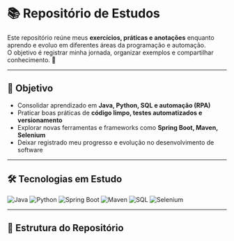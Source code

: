 # 📚 Repositório de Estudos

Este repositório reúne meus **exercícios, práticas e anotações** enquanto aprendo e evoluo em diferentes áreas da programação e automação.  
O objetivo é registrar minha jornada, organizar exemplos e compartilhar conhecimento. 🚀

---

## 🎯 Objetivo

- Consolidar aprendizado em **Java, Python, SQL e automação (RPA)**  
- Praticar boas práticas de **código limpo, testes automatizados e versionamento**  
- Explorar novas ferramentas e frameworks como **Spring Boot, Maven, Selenium**  
- Deixar registrado meu progresso e evolução no desenvolvimento de software  

---

## 🛠️ Tecnologias em Estudo

![Java](https://img.shields.io/badge/Java-ED8B00?style=for-the-badge&logo=openjdk&logoColor=white)
![Python](https://img.shields.io/badge/Python-3670A0?style=for-the-badge&logo=python&logoColor=ffdd54)
![Spring Boot](https://img.shields.io/badge/Spring%20Boot-6DB33F?style=for-the-badge&logo=springboot&logoColor=white)
![Maven](https://img.shields.io/badge/Maven-C71A36?style=for-the-badge&logo=apachemaven&logoColor=white)
![SQL](https://img.shields.io/badge/SQL-003B57?style=for-the-badge&logo=postgresql&logoColor=white)
![Selenium](https://img.shields.io/badge/Selenium-43B02A?style=for-the-badge&logo=selenium&logoColor=white)

---

## 📂 Estrutura do Repositório
